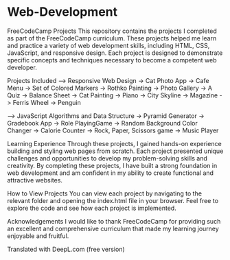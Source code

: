 # Web-Development

FreeCodeCamp Projects
This repository contains the projects I completed as part of the FreeCodeCamp curriculum. These projects helped me learn and practice a variety of web development skills, including HTML, CSS, JavaScript, and responsive design. Each project is designed to demonstrate specific concepts and techniques necessary to become a competent web developer.

Projects Included
--> Responsive Web Design
  -> Cat Photo App
  -> Cafe Menu
  -> Set of Colored Markers
  -> Rothko Painting
  -> Photo Gallery
  -> A Quiz
  -> Balance Sheet
  -> Cat Painting
  -> Piano
  -> City Skyline
  -> Magazine
  -> Ferris Wheel
  -> Penguin

--> JavaScript Algorithms and Data Structure
  -> Pyramid Generator
  -> Gradebook App
  -> Role PlayingGame
  -> Random Background Color Changer
  -> Calorie Counter
  -> Rock, Paper, Scissors game
  -> Music Player


Learning Experience
Through these projects, I gained hands-on experience building and styling web pages from scratch. Each project presented unique challenges and opportunities to develop my problem-solving skills and creativity. By completing these projects, I have built a strong foundation in web development and am confident in my ability to create functional and attractive websites.

How to View Projects
You can view each project by navigating to the relevant folder and opening the index.html file in your browser. Feel free to explore the code and see how each project is implemented.

Acknowledgements
I would like to thank FreeCodeCamp for providing such an excellent and comprehensive curriculum that made my learning journey enjoyable and fruitful.

Translated with DeepL.com (free version)
